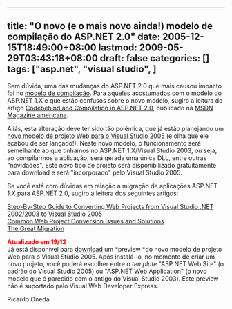 
---
title: "O novo (e o mais novo ainda!) modelo de compilação do ASP.NET 2.0"
date: 2005-12-15T18:49:00+08:00
lastmod: 2009-05-29T03:43:18+08:00
draft: false
categories: []
tags: ["asp.net", "visual studio", ]
---


Sem dúvida, uma das mudanças do ASP.NET 2.0 que mais causou impacto foi no [modelo de compilação](/blog/post/2005/11/03/Novidades-do-NET-20-mudancas-na-infra-estrutura-do-ASPNET-20.aspx). Para aqueles acostumados com o modelo do ASP.NET 1.X e que estão confusos sobre o novo modelo, sugiro a leitura do artigo [Codebehind and Compilation in ASP.NET 2.0](http://msdn.microsoft.com/msdnmag/issues/06/01/ExtremeASPNET/), publicado na [MSDN Magazine americana](http://msdn.microsoft.com/msdnmag/default.aspx).

Aliás, esta alteração deve ter sido tão polêmica, que já estão planejando um [novo modelo de projeto Web para o Visual Studio 2005](http://weblogs.asp.net/scottgu/archive/2005/12/07/432630.aspx) (e olha que ele acabou de ser lançado!). Neste novo modelo, o funcionamento será semelhante ao que tínhamos no ASP.NET 1.X/Visual Studio 2003, ou seja, ao compilarmos a aplicação, será gerada uma única DLL, entre outras "novidades". Este novo tipo de projeto será disponibilizado gratuitamente para download e será "incorporado" pelo Visual Studio 2005.

Se você está com dúvidas em relação a migração de aplicações ASP.NET 1.X para ASP.NET 2.0, sugiro a leitura dos seguintes artigos:

[Step-By-Step Guide to Converting Web Projects from Visual Studio .NET 2002/2003 to Visual Studio 2005](http://msdn.microsoft.com/asp.net/default.aspx?pull=/library/en-us/dnaspp/html/webprojectsvs05.asp)  
[Common Web Project Conversion Issues and Solutions](http://msdn.microsoft.com/asp.net/default.aspx?pull=/library/en-us/dnaspp/html/conversionissuesasp_net.asp)  
[The Great Migration](http://odetocode.com/Blogs/scott/archive/2005/12/04/2573.aspx)

<span style="color: #ff0000;">**Atualizado em 19/12**</span>  
Já está disponível para [download](http://webproject.scottgu.com/) um *preview *do novo modelo de projeto Web para o Visual Studio 2005. Após instalá-lo, no momento de criar um novo projeto, você poderá escolher entre o *template* "ASP.NET Web Site" (o padrão do Visual Studio 2005) ou "ASP.NET Web Application" (o novo modelo que é parecido com o antigo do Visual Studio 2003). Este preview não é suportado pelo Visual Web Developer Express.

Ricardo Oneda

